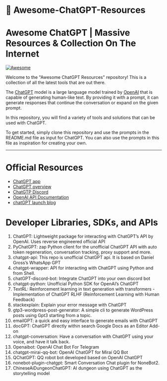 <p align="center"><h1>🧠 Awesome-ChatGPT-Resources</h1></p>

# Awesome ChatGPT | Massive Resources &amp; Collection On The Internet

[![Awesome](https://cdn.rawgit.com/sindresorhus/awesome/d7305f38d29fed78fa85652e3a63e154dd8e8829/media/badge.svg)](https://github.com/sindresorhus/awesome)

Welcome to the "Awesome ChatGPT Resources" repository! This is a collection of all the latest tools that are out there.

The [ChatGPT](https://chat.openai.com/chat) model is a large language model trained by [OpenAI](https://openai.com) that is capable of generating human-like text. By providing it with a prompt, it can generate responses that continue the conversation or expand on the given prompt.

In this repository, you will find a variety of tools and solutions that can be used with ChatGPT.

To get started, simply clone this repository and use the prompts in the README.md file as input for ChatGPT. You can also use the prompts in this file as inspiration for creating your own.


---


# Official Resources

- [ChatGPT app](https://chat.openai.com/)
- [ChatGPT overview](https://openai.com/blog/chatgpt/)
- [ChatGTP Discord](https://discord.com/invite/openai)
- [OpenAI API Documentation](https://beta.openai.com/docs)
- [chatGPT launch blog](https://openai.com/blog/chatgpt/)

# Developer Libraries, SDKs, and APIs

1. ChatGPT: Lightweight package for interacting with ChatGPT’s API by OpenAI. Uses reverse engineered official API
2.	PyChatGPT: zap Python client for the unofficial ChatGPT API with auto token regeneration, conversation tracking, proxy support and more.
3. chatgpt-api: This repo is unofficial ChatGPT api. It is based on Daniel Gross’s WhatsApp GPT
4.	chatgpt-wrapper: API for interacting with ChatGPT using Python and from Shell.
5. chatGPT-discord-bot: Integrate ChatGPT into your own discord bot
6.	chatgpt-python: Unofficial Python SDK for OpenAI’s ChatGPT
7. TextRL: Reinforcement learning in text generation with transformers - Implementation of ChatGPT RLHF (Reinforcement Learning with Human Feedback)
8.	stackexplain: Explain your error message with ChatGPT
9.	gtp3-wordpress-post-generator: A simple cli to generate WordPress posts using Gpt3 starting from a topic.
10. emailGPT: a quick and easy interface to generate emails with ChatGPT
11.	docGPT: ChatGPT directly within search Google Docs as an Editor Add-on
12.	chatgpt-conversation: Have a conversation with ChatGPT using your voice, and have it talk back.
13. Openaibot: OpenAI Chat Bot For Telegram
14.  chatgpt-mirai-qq-bot: OpenAI ChatGPT for Mirai QQ Bot
15. QChatGPT: QQ robot bot developed based on OpenAI ChatGPT
16.	  nonebot-plugin-chatgpt: Smart Conversation Chat plugin for NoneBot2.
17.  ChineseAiDungeonChatGPT: AI dungeon using ChatGPT as the storytelling model
